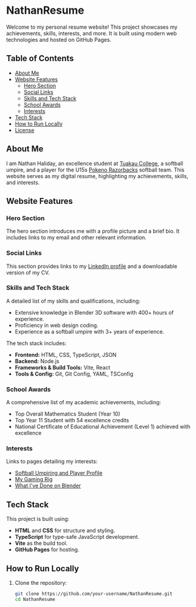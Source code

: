 # NathanResume

Welcome to my personal resume website! This project showcases my achievements, skills, interests, and more. It is built using modern web technologies and hosted on GitHub Pages.

## Table of Contents

- [About Me](#about-me)
- [Website Features](#website-features)
  - [Hero Section](#hero-section)
  - [Social Links](#social-links)
  - [Skills and Tech Stack](#skills-and-tech-stack)
  - [School Awards](#school-awards)
  - [Interests](#interests)
- [Tech Stack](#tech-stack)
- [How to Run Locally](#how-to-run-locally)
- [License](#license)

## About Me

I am Nathan Haliday, an excellence student at [Tuakau College](https://www.tuakaucollege.com/), a softball umpire, and a player for the U15s [Pokeno Razorbacks](https://www.sporty.co.nz/pokenorazorbacks/home-plate) softball team. This website serves as my digital resume, highlighting my achievements, skills, and interests.

## Website Features

### Hero Section

The hero section introduces me with a profile picture and a brief bio. It includes links to my email and other relevant information.

### Social Links

This section provides links to my [LinkedIn profile](https://www.linkedin.com/in/nathan-haliday) and a downloadable version of my CV.

### Skills and Tech Stack

A detailed list of my skills and qualifications, including:
- Extensive knowledge in Blender 3D software with 400+ hours of experience.
- Proficiency in web design coding.
- Experience as a softball umpire with 3+ years of experience.

The tech stack includes:
- **Frontend:** HTML, CSS, TypeScript, JSON
- **Backend:** Node.js
- **Frameworks & Build Tools:** Vite, React
- **Tools & Config:** Git, Git Config, YAML, TSConfig

### School Awards

A comprehensive list of my academic achievements, including:
- Top Overall Mathematics Student (Year 10)
- Top Year 11 Student with 54 excellence credits
- National Certificate of Educational Achievement (Level 1) achieved with excellence

### Interests

Links to pages detailing my interests:
- [Softball Umpiring and Player Profile](https://nathanresume.github.io/NathanResume/softball.html)
- [My Gaming Rig](https://nathanresume.github.io/NathanResume/gaming.html)
- [What I've Done on Blender](https://nathanresume.github.io/NathanResume/blender.html)

## Tech Stack

This project is built using:
- **HTML** and **CSS** for structure and styling.
- **TypeScript** for type-safe JavaScript development.
- **Vite** as the build tool.
- **GitHub Pages** for hosting.

## How to Run Locally

1. Clone the repository:
   ```sh
   git clone https://github.com/your-username/NathanResume.git
   cd NathanResume
